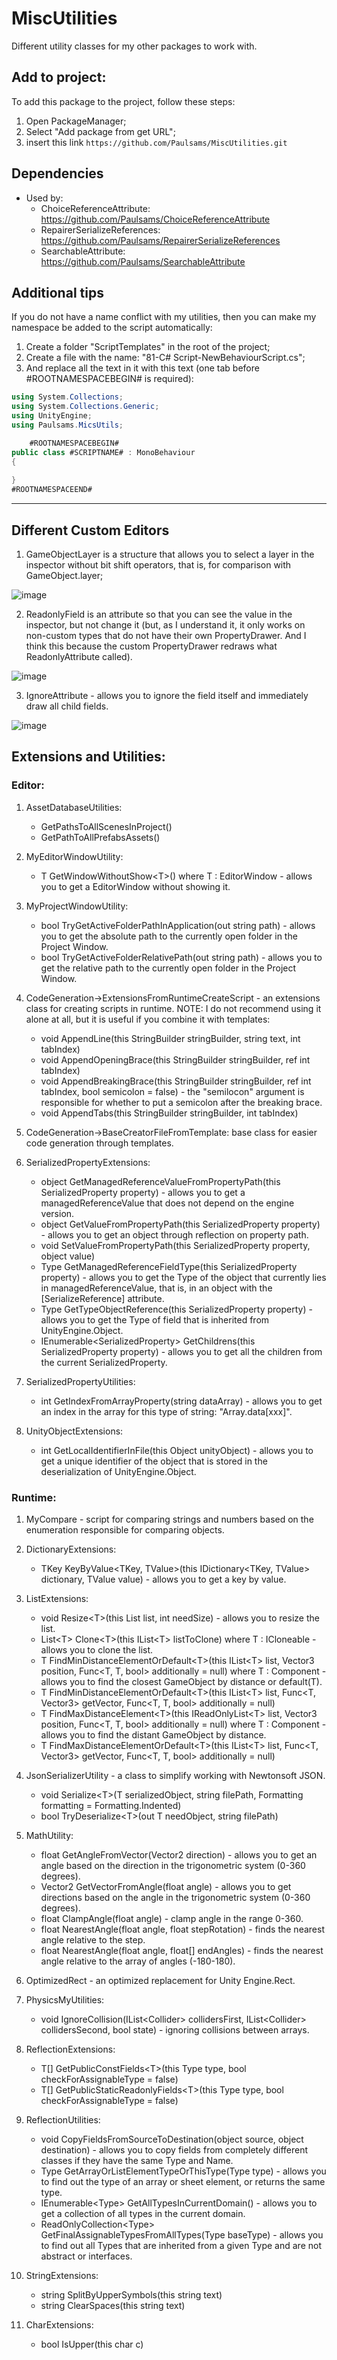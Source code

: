 # MiscUtilities
Different utility classes for my other packages to work with.

## Add to project:
To add this package to the project, follow these steps:
1) Open PackageManager;
2) Select "Add package from get URL";
3) insert this link `https://github.com/Paulsams/MiscUtilities.git`

## Dependencies
- Used by:
    + ChoiceReferenceAttribute: https://github.com/Paulsams/ChoiceReferenceAttribute
    + RepairerSerializeReferences: https://github.com/Paulsams/RepairerSerializeReferences
    + SearchableAttribute: https://github.com/Paulsams/SearchableAttribute

## Additional tips
If you do not have a name conflict with my utilities, then you can make my namespace be added to the script automatically:
1) Create a folder "ScriptTemplates" in the root of the project;
2) Create a file with the name: "81-C# Script-NewBehaviourScript.cs";
3) And replace all the text in it with this text (one tab before #ROOTNAMESPACEBEGIN# is required):
```cs
using System.Collections;
using System.Collections.Generic;
using UnityEngine;
using Paulsams.MicsUtils;

    #ROOTNAMESPACEBEGIN#
public class #SCRIPTNAME# : MonoBehaviour
{
    
}
#ROOTNAMESPACEEND#
```

____

## Different Custom Editors
  
1) GameObjectLayer is a structure that allows you to select a layer in the inspector without bit shift operators, that is, for comparison with GameObject.layer;
  
![image](https://github.com/Paulsams/MiscUtilities/blob/master/Documentation~/GameObjectLayer.gif)

2) ReadonlyField is an attribute so that you can see the value in the inspector, but not change it (but, as I understand it, it only works on non-custom types that do not have their own PropertyDrawer. And I think this because the custom PropertyDrawer redraws what ReadonlyAttribute called).
  
![image](https://github.com/Paulsams/MiscUtilities/blob/master/Documentation~/ReadonlyAttribute.gif)

3) IgnoreAttribute - allows you to ignore the field itself and immediately draw all child fields.

![image](https://github.com/Paulsams/MiscUtilities/blob/master/Documentation~/IgnoreAttribute.png)

## Extensions and Utilities:

### Editor:
1. AssetDatabaseUtilities:
    + GetPathsToAllScenesInProject()
    + GetPathToAllPrefabsAssets()
	
2. MyEditorWindowUtility:
    + T GetWindowWithoutShow\<T>() where T : EditorWindow - allows you to get a EditorWindow without showing it.
  
3. MyProjectWindowUtility:
    + bool TryGetActiveFolderPathInApplication(out string path) - allows you to get the absolute path to the currently open folder in the Project Window.
    + bool TryGetActiveFolderRelativePath(out string path) - allows you to get the relative path to the currently open folder in the Project Window.
	
4. CodeGeneration->ExtensionsFromRuntimeCreateScript - an extensions class for creating scripts in runtime. NOTE: I do not recommend using it alone at all, but it is useful if you combine it with templates:
    + void AppendLine(this StringBuilder stringBuilder, string text, int tabIndex)
    + void AppendOpeningBrace(this StringBuilder stringBuilder, ref int tabIndex)
    + void AppendBreakingBrace(this StringBuilder stringBuilder, ref int tabIndex, bool semicolon = false) - the "semilocon" argument is responsible for whether to put a semicolon after the breaking brace.
    + void AppendTabs(this StringBuilder stringBuilder, int tabIndex)

5. CodeGeneration->BaseCreatorFileFromTemplate: base class for easier code generation through templates.

5. SerializedPropertyExtensions:
    + object GetManagedReferenceValueFromPropertyPath(this SerializedProperty property) - allows you to get a managedReferenceValue that does not depend on the engine version.
    + object GetValueFromPropertyPath(this SerializedProperty property) - allows you to get an object through reflection on property path.
	+ void SetValueFromPropertyPath(this SerializedProperty property, object value)
    + Type GetManagedReferenceFieldType(this SerializedProperty property) - allows you to get the Type of the object that currently lies in managedReferenceValue, that is, in an object with the [SerializeReference] attribute.
    + Type GetTypeObjectReference(this SerializedProperty property) - allows you to get the Type of field that is inherited from UnityEngine.Object.
    + IEnumerable\<SerializedProperty> GetChildrens(this SerializedProperty property) - allows you to get all the children from the current SerializedProperty.

6. SerializedPropertyUtilities:
    + int GetIndexFromArrayProperty(string dataArray) - allows you to get an index in the array for this type of string: "Array.data[xxx]".

7. UnityObjectExtensions:
    + int GetLocalIdentifierInFile(this Object unityObject) - allows you to get a unique identifier of the object that is stored in the deserialization of UnityEngine.Object.

### Runtime:
1. MyCompare - script for comparing strings and numbers based on the enumeration responsible for comparing objects.
  
2. DictionaryExtensions:
    + TKey KeyByValue\<TKey, TValue>(this IDictionary\<TKey, TValue> dictionary, TValue value) - allows you to get a key by value.
  
3. ListExtensions:
    + void Resize\<T>(this List<T> list, int needSize) - allows you to resize the list.
    + List\<T> Clone\<T>(this IList\<T> listToClone) where T : ICloneable - allows you to clone the list.
    + T FindMinDistanceElementOrDefault\<T>(this IList\<T> list, Vector3 position, Func\<T, T, bool> additionally = null) where T : Component - allows you to find the closest GameObject by distance or default(T).
    + T FindMinDistanceElementOrDefault\<T>(this IList\<T> list, Func\<T, Vector3> getVector, Func\<T, T, bool> additionally = null)
    + T FindMaxDistanceElement\<T>(this IReadOnlyList\<T> list, Vector3 position, Func\<T, T, bool> additionally = null) where T : Component - allows you to find the distant GameObject by distance.
    + T FindMaxDistanceElementOrDefault\<T>(this IList\<T> list, Func\<T, Vector3> getVector, Func\<T, T, bool> additionally = null)
  
4. JsonSerializerUtility - a class to simplify working with Newtonsoft JSON.
    + void Serialize\<T>(T serializedObject, string filePath, Formatting formatting = Formatting.Indented)
    + bool TryDeserialize\<T>(out T needObject, string filePath)
  
5. MathUtility:
    + float GetAngleFromVector(Vector2 direction) - allows you to get an angle based on the direction in the trigonometric system (0-360 degrees).
    + Vector2 GetVectorFromAngle(float angle) - allows you to get directions based on the angle in the trigonometric system (0-360 degrees).
    + float ClampAngle(float angle) - clamp angle in the range 0-360.
    + float NearestAngle(float angle, float stepRotation) - finds the nearest angle relative to the step.
    + float NearestAngle(float angle, float[] endAngles) - finds the nearest angle relative to the array of angles (-180-180).
  
6. OptimizedRect - an optimized replacement for Unity Engine.Rect.
  
7. PhysicsMyUtilities:
    + void IgnoreCollision(IList\<Collider> collidersFirst, IList\<Collider> collidersSecond, bool state) - ignoring collisions between arrays.
  
8. ReflectionExtensions:
    + T[] GetPublicConstFields\<T>(this Type type, bool checkForAssignableType = false)
    + T[] GetPublicStaticReadonlyFields\<T>(this Type type, bool checkForAssignableType = false)
  
9. ReflectionUtilities:
    + void CopyFieldsFromSourceToDestination(object source, object destination) - allows you to copy fields from completely different classes if they have the same Type and Name.
    + Type GetArrayOrListElementTypeOrThisType(Type type) - allows you to find out the type of an array or sheet element, or returns the same type.
    + IEnumerable\<Type> GetAllTypesInCurrentDomain() - allows you to get a collection of all types in the current domain.
    + ReadOnlyCollection\<Type> GetFinalAssignableTypesFromAllTypes(Type baseType) - allows you to find out all Types that are inherited from a given Type and are not abstract or interfaces.

10. StringExtensions:
	+ string SplitByUpperSymbols(this string text)
	+ string ClearSpaces(this string text)
	
11. CharExtensions:
	+ bool IsUpper(this char c)
